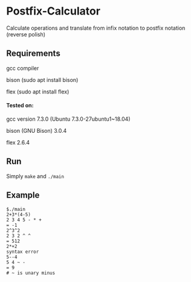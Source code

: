 # Postfix-Calculator
Calculate operations and translate from infix notation to postfix notation (reverse polish)


## Requirements
gcc compiler

bison (sudo apt install bison)

flex (sudo apt install flex) 

#### Tested on:
gcc version 7.3.0 (Ubuntu 7.3.0-27ubuntu1~18.04)

bison (GNU Bison) 3.0.4

flex 2.6.4

## Run
Simply ```make``` and ```./main```

## Example
```
$./main 
2+3*(4-5)
2 3 4 5 - * + 
= -1
2^3^2
2 3 2 ^ ^ 
= 512
2*+2
syntax error
5--4
5 4 ~ - 
= 9
# ~ is unary minus
```
